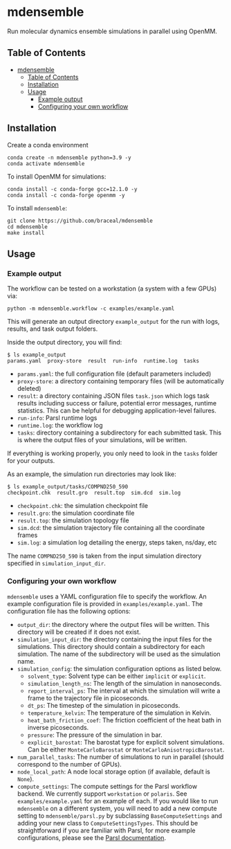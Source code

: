 # mdensemble

Run molecular dynamics ensemble simulations in parallel using OpenMM.

## Table of Contents
- [mdensemble](#mdensemble)
  - [Table of Contents](#table-of-contents)
  - [Installation](#installation)
  - [Usage](#usage)
    - [Example output](#example-output)
    - [Configuring your own workflow](#configuring-your-own-workflow)

## Installation

Create a conda environment
```console
conda create -n mdensemble python=3.9 -y
conda activate mdensemble
```

To install OpenMM for simulations:
```console
conda install -c conda-forge gcc=12.1.0 -y
conda install -c conda-forge openmm -y
```

To install `mdensemble`:
```console
git clone https://github.com/braceal/mdensemble
cd mdensemble
make install
```

## Usage

### Example output

The workflow can be tested on a workstation (a system with a few GPUs) via:
```console
python -m mdensemble.workflow -c examples/example.yaml
```
This will generate an output directory `example_output` for the run with logs, results, and task output folders.

Inside the output directory, you will find:
```console
$ ls example_output
params.yaml  proxy-store  result  run-info  runtime.log  tasks
```
- `params.yaml`: the full configuration file (default parameters included)
- `proxy-store`: a directory containing temporary files (will be automatically deleted)
- `result`: a directory containing JSON files `task.json` which logs task results including success or failure, potential error messages, runtime statistics. This can be helpful for debugging application-level failures.
- `run-info`: Parsl runtime logs
- `runtime.log`: the workflow log
- `tasks`: directory containing a subdirectory for each submitted task. This is where the output files of your simulations,  will be written.

If everything is working properly, you only need to look in the `tasks` folder for your outputs.

As an example, the simulation run directories may look like:
```console
$ ls example_output/tasks/COMPND250_590
checkpoint.chk  result.gro  result.top  sim.dcd  sim.log
```
- `checkpoint.chk`: the simulation checkpoint file
- `result.gro`: the simulation coordinate file
- `result.top`: the simulation topology file
- `sim.dcd`: the simulation trajectory file containing all the coordinate frames
- `sim.log`: a simulation log detailing the energy, steps taken, ns/day, etc

The name `COMPND250_590` is taken from the input simulation directory specified in `simulation_input_dir`.

### Configuring your own workflow
`mdensemble` uses a YAML configuration file to specify the workflow. An example configuration file is provided in `examples/example.yaml`. The configuration file has the following options:
- `output_dir`: the directory where the output files will be written. This directory will be created if it does not exist.
- `simulation_input_dir`: the directory containing the input files for the simulations. This directory should contain a subdirectory for each simulation. The name of the subdirectory will be used as the simulation name.
- `simulation_config`: the simulation configuration options as listed below.
  - `solvent_type`: Solvent type can be either `implicit` or `explicit`.
  - `simulation_length_ns`: The length of the simulation in nanoseconds.
  - `report_interval_ps`: The interval at which the simulation will write a frame to the trajectory file in picoseconds.
  - `dt_ps`: The timestep of the simulation in picoseconds.
  - `temperature_kelvin`: The temperature of the simulation in Kelvin.
  - `heat_bath_friction_coef`: The friction coefficient of the heat bath in inverse picoseconds.
  - `pressure`: The pressure of the simulation in bar.
  - `explicit_barostat`: The barostat type for explicit solvent simulations. Can be either `MonteCarloBarostat` or `MonteCarloAnisotropicBarostat`.
- `num_parallel_tasks`: The number of simulations to run in parallel (should correspond to the number of GPUs).
- `node_local_path`: A node local storage option (if available, default is `None`).
- `compute_settings`: The compute settings for the Parsl workflow backend. We currently support `workstation` or `polaris`. See `examples/example.yaml` for an example of each. If you would like to run `mdensemble` on a different system, you will need to add a new compute setting to `mdensemble/parsl.py` by subclassing `BaseComputeSettings` and adding your new class to `ComputeSettingsTypes`. This should be straightforward if you are familiar with Parsl, for more example configurations, please see the [Parsl documentation](https://parsl.readthedocs.io/en/stable/userguide/configuring.html).